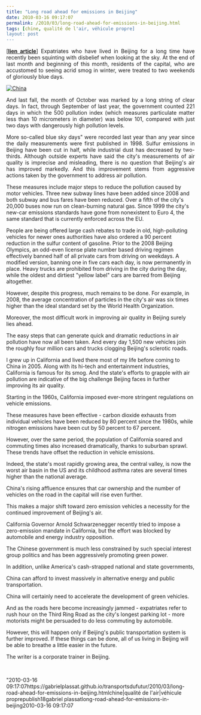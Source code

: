```yaml
---
title: "Long road ahead for emissions in Beijing"
date: 2010-03-16 09:17:07
permalink: /2010/03/long-road-ahead-for-emissions-in-beijing.html
tags: [chine, qualité de l'air, véhicule propre]
layout: post
---
```


<p style="text-align: justify">[<strong><span style="text-decoration: underline"><a href="http://www.chinadaily.com.cn/life/2010-03/15/content_9590194.htm" target="_blank">lien article</a></span></strong>] Expatriates who have lived in Beijing for a long time have recently been squinting with disbelief when looking at the sky. At the end of last month and beginning of this month, residents of the capital, who are accustomed to seeing acrid smog in winter, were treated to two weekends of gloriously blue days. </p> <p style="text-align: justify"><a href="https://gabrielplassat.github.io/transportsdufutur/wp-content/uploads/sites/6/old/6a0120a66d2ad4970b0120a94039f2970b-pi.jpg" rel="lightbox"><img alt="China" border="0" class="asset asset-image at-xid-6a0120a66d2ad4970b0120a94039f2970b " src="/wp-content/uploads/sites/6/old/6a0120a66d2ad4970b0120a94039f2970b-320pi.jpg" title="China" /></a> <br /> </p>  <!--more-->  <p style="text-align: justify">And last fall, the month of October was marked by a long string of clear days. In fact, through September of last year, the government counted 221 days in which the 500 pollution index (which measures particulate matter less than 10 micrometers in diameter) was below 101, compared with just two days with dangerously high pollution levels. </p> <p style="text-align: justify">More so-called blue sky days" were recorded last year than any year since the daily measurements were first published in 1998. Sulfur emissions in Beijing have been cut in half, while industrial dust has decreased by two-thirds. Although outside experts have said the city's measurements of air quality is imprecise and misleading, there is no question that Beijing's air has improved markedly. And this improvement stems from aggressive actions taken by the government to address air pollution. </p> <p style=""text-align: justify"">These measures include major steps to reduce the pollution caused by motor vehicles. Three new subway lines have been added since 2008 and both subway and bus fares have been reduced. Over a fifth of the city's 20,000 buses now run on clean-burning natural gas. Since 1999 the city's new-car emissions standards have gone from nonexistent to Euro 4, the same standard that is currently enforced across the EU. </p> <p style=""text-align: justify"">People are being offered large cash rebates to trade in old, high-polluting vehicles for newer ones authorities have also ordered a 90 percent reduction in the sulfur content of gasoline. Prior to the 2008 Beijing Olympics, an odd-even license plate number based driving regimen effectively banned half of all private cars from driving on weekdays. A modified version, banning one in five cars each day, is now permanently in place. Heavy trucks are prohibited from driving in the city during the day, while the oldest and dirtiest "yellow label" cars are barred from Beijing altogether. </p> <p style=""text-align: justify"">However, despite this progress, much remains to be done. For example, in 2008, the average concentration of particles in the city's air was six times higher than the ideal standard set by the World Health Organization. </p> <p style=""text-align: justify"">Moreover, the most difficult work in improving air quality in Beijing surely lies ahead. </p> <p style=""text-align: justify"">The easy steps that can generate quick and dramatic reductions in air pollution have now all been taken. And every day 1,500 new vehicles join the roughly four million cars and trucks clogging Beijing's sclerotic roads. </p> <p style=""text-align: justify"">I grew up in California and lived there most of my life before coming to China in 2005. Along with its hi-tech and entertainment industries, California is famous for its smog. And the state's efforts to grapple with air pollution are indicative of the big challenge Beijing faces in further improving its air quality. </p> <p style=""text-align: justify"">Starting in the 1960s, California imposed ever-more stringent regulations on vehicle emissions. </p> <p style=""text-align: justify"">These measures have been effective - carbon dioxide exhausts from individual vehicles have been reduced by 80 percent since the 1980s, while nitrogen emissions have been cut by 50 percent to 67 percent. </p> <p style=""text-align: justify"">However, over the same period, the population of California soared and commuting times also increased dramatically, thanks to suburban sprawl. These trends have offset the reduction in vehicle emissions. </p> <p style=""text-align: justify"">Indeed, the state's most rapidly growing area, the central valley, is now the worst air basin in the US and its childhood asthma rates are several times higher than the national average. </p> <p style=""text-align: justify"">China's rising affluence ensures that car ownership and the number of vehicles on the road in the capital will rise even further. </p> <p style=""text-align: justify"">This makes a major shift toward zero emission vehicles a necessity for the continued improvement of Beijing's air. </p> <p style=""text-align: justify"">California Governor Arnold Schwarzenegger recently tried to impose a zero-emission mandate in California, but the effort was blocked by automobile and energy industry opposition. </p> <p style=""text-align: justify"">The Chinese government is much less constrained by such special interest group politics and has been aggressively promoting green power. </p> <p style=""text-align: justify"">In addition, unlike America's cash-strapped national and state governments, </p> <p style=""text-align: justify"">China can afford to invest massively in alternative energy and public transportation. </p> <p style=""text-align: justify"">China will certainly need to accelerate the development of green vehicles. </p> <p style=""text-align: justify"">And as the roads here become increasingly jammed - expatriates refer to rush hour on the Third Ring Road as the city's longest parking lot - more motorists might be persuaded to do less commuting by automobile. </p> <p style=""text-align: justify"">However, this will happen only if Beijing's public transportation system is further improved. If these things can be done, all of us living in Beijing will be able to breathe a little easier in the future. </p> <p style=""text-align: justify"">The writer is a corporate trainer in Beijing. </p> <p> </p>"2010-03-16 09:17:07https://gabrielplassat.github.io/transportsdufutur/2010/03/long-road-ahead-for-emissions-in-beijing.htmlchine|qualité de l'air|véhicule proprepublish18gabriel plassatlong-road-ahead-for-emissions-in-beijing2010-03-16 09:17:07
